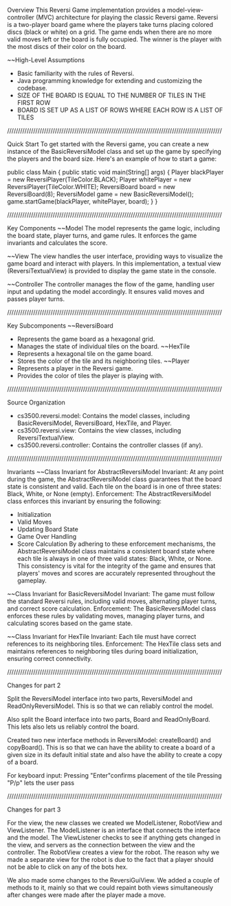 Overview
This Reversi Game implementation provides a model-view-controller (MVC) architecture for playing
the classic Reversi game. Reversi is a two-player board game where the players take turns placing
colored discs (black or white) on a grid. The game ends when there are no more valid moves left
or the board is fully occupied. The winner is the player with the most discs of their color
on the board.

~~High-Level Assumptions
- Basic familiarity with the rules of Reversi.
- Java programming knowledge for extending and customizing the codebase.
- SIZE OF THE BOARD IS EQUAL TO THE NUMBER OF TILES IN THE FIRST ROW
- BOARD IS SET UP AS A LIST OF ROWS WHERE EACH ROW IS A LIST OF TILES


///////////////////////////////////////////////////////////////////////////////////////////////////

Quick Start
To get started with the Reversi game, you can create a new instance of the BasicReversiModel class
and set up the game by specifying the players and the board size.
Here's an example of how to start a game:

public class Main {
    public static void main(String[] args) {
        Player blackPlayer = new ReversiPlayer(TileColor.BLACK);
        Player whitePlayer = new ReversiPlayer(TileColor.WHITE);
        ReversiBoard board = new ReversiBoard(8);
        ReversiModel game = new BasicReversiModel();
        game.startGame(blackPlayer, whitePlayer, board);
    }
}

///////////////////////////////////////////////////////////////////////////////////////////////////

Key Components
~~Model
The model represents the game logic, including the board state, player turns, and game rules.
It enforces the game invariants and calculates the score.

~~View
The view handles the user interface, providing ways to visualize the game board and interact with
players. In this implementation, a textual view (ReversiTextualView) is provided to display the
game state in the console.

~~Controller
The controller manages the flow of the game, handling user input and updating the model
accordingly. It ensures valid moves and passes player turns.

///////////////////////////////////////////////////////////////////////////////////////////////////

Key Subcomponents
~~ReversiBoard
- Represents the game board as a hexagonal grid.
- Manages the state of individual tiles on the board.
~~HexTile
- Represents a hexagonal tile on the game board.
- Stores the color of the tile and its neighboring tiles.
~~Player
- Represents a player in the Reversi game.
- Provides the color of tiles the player is playing with.

///////////////////////////////////////////////////////////////////////////////////////////////////

Source Organization
- cs3500.reversi.model: Contains the model classes, including BasicReversiModel, ReversiBoard,
HexTile, and Player.
- cs3500.reversi.view: Contains the view classes, including ReversiTextualView.
- cs3500.reversi.controller: Contains the controller classes (if any).

///////////////////////////////////////////////////////////////////////////////////////////////////

Invariants
~~Class Invariant for AbstractReversiModel
Invariant: At any point during the game, the AbstractReversiModel class guarantees that the board
state is consistent and valid. Each tile on the board is in one of three states:
Black, White, or None (empty).
Enforcement: The AbstractReversiModel class enforces this invariant by ensuring the following:
- Initialization
- Valid Moves
- Updating Board State
- Game Over Handling
- Score Calculation
By adhering to these enforcement mechanisms, the AbstractReversiModel class maintains a consistent
board state where each tile is always in one of three valid states:
Black, White, or None. This consistency is vital for the integrity of the game and ensures that
players' moves and scores are accurately represented throughout the gameplay.

~~Class Invariant for BasicReversiModel
Invariant: The game must follow the standard Reversi rules, including valid moves, alternating
player turns, and correct score calculation.
Enforcement: The BasicReversiModel class enforces these rules by validating moves, managing player
turns, and calculating scores based on the game state.

~~Class Invariant for HexTile
Invariant: Each tile must have correct references to its neighboring tiles.
Enforcement: The HexTile class sets and maintains references to neighboring tiles during board
initialization, ensuring correct connectivity.

///////////////////////////////////////////////////////////////////////////////////////////////////

Changes for part 2

Split the ReversiModel interface into two parts, ReversiModel and ReadOnlyReversiModel.
This is so that we can reliably control the model.

Also split the Board interface into two parts, Board and ReadOnlyBoard.
This lets also lets us reliably control the board.

Created two new interface methods in ReversiModel: createBoard() and copyBoard().
This is so that we can have the ability to create a board of a given size in its default
initial state and also have the ability to create a copy of a board.

For keyboard input: Pressing "Enter"confirms placement of the tile
                    Pressing "P/p" lets the user pass

///////////////////////////////////////////////////////////////////////////////////////////////////

Changes for part 3

For the view, the new classes we created we ModelListener, RobotView and ViewListener.
The ModelListener is an interface that connects the interface and the model.
The ViewListener checks to see if anything gets changed in the view, and servers as the connection
between the view and the controller.
The RobotView creates a view for the robot. The reason why we made a separate view for the robot
is due to the fact that a player should not be able to click on any of the bots hex.

We also made some changes to the ReversiGuiView. We added a couple of methods to it, mainly
so that we could repaint both views simultaneously after changes were made after the player made a move.